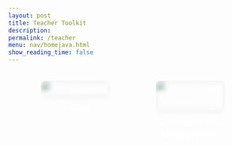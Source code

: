 ```yaml
---
layout: post 
title: Teacher Toolkit
description: 
permalink: /teacher
menu: nav/homejava.html
show_reading_time: false
---
```


<div class="toolkit-buttons">
  <a href="{{site.baseurl}}/teacher/sagai" class="toolkit-button" data-description="Tired of opening ChatGPT all day everyday? Want an AI companion with you on the site that helps you study for CSA? Look no further! Here you can use AI to generate hacks for practice, grade your hack answers and get feedback, and ask questions to your follow classmates and teachers!">
    <img src="{{site.baseurl}}/images/toolkit-nav-buttons/sagai.png" alt="SAGAI" />
    <span class="button-name">SAGAI</span>
    <div class="description">
      <p>Tired of opening ChatGPT all day everyday? Want an AI companion with you on the site that helps you study for CSA? Look no further! Here you can use AI to generate hacks for practice, grade your hack answers and get feedback, and ask questions to your follow classmates and teachers!</p>
    </div>
  </a>
  <a href = "{{site.baseurl}}/teacher-toolkit/period1" class="toolkit-button" data-description="View and manage student seating arrangements across all periods of our AP CSA class. Track the progress of each team, monitor tasks assigned to individuals at each table, and gain insights into each student’s GitHub activity, including their number of commits, issues, and more!">
    <img src="{{site.baseurl}}/images/toolkit-nav-buttons/studentmanagement.png" alt="StudentManagement"/>
    <span class="button-name">Table Management</span>
    <div class="description">
      <p>View and manage student seating arrangements across all periods of our AP CSA class. Track the progress of each team, monitor tasks assigned to individuals at each table, and gain insights into each student’s GitHub activity, including their number of commits, issues, and more!</p>
    </div>
  </a>
</div>

  <style>
  .toolkit-buttons {
    display: flex;
    justify-content: space-around;
    align-items: flex-start;
    height: 100vh;
    margin: 0;
    padding: 20px;
  }

  .toolkit-button {
    width: 30%;
    height: auto;
    background-color: transparent;
    color: white;
    font-size: 1.5rem;
    border: none;
    border-radius: 8px;
    cursor: pointer;
    position: relative;
    overflow: hidden;
    transition: all 0.3s ease;
    display: flex;
    flex-direction: column;
    justify-content: flex-start;
    align-items: center;
    text-align: center;
    text-decoration: none;
    padding-bottom: 20px;
  }

  .toolkit-button img {
    width: 100%;
    height: auto;
    object-fit: cover;
    border-radius: 8px;
    filter: blur(5px);
    transition: filter 0.3s ease, transform 0.3s ease;
  }

  .toolkit-button .button-name {
    position: relative;
    z-index: 1;
    font-size: 1.2rem;
    margin: 10px 0;
  }

  .toolkit-button .description {
    opacity: 0;
    position: relative;
    background: none
    color: white;
    padding: 10px;
    text-align: center;
    transition: opacity 0.3s ease, transform 0.3s ease;
    white-space: normal;
    width: 100%;
    z-index: 1;
    font-size: 0.8rem;
    margin-top: 10px;
  }

  .toolkit-button:hover {
    transform: scale(1.1);
  }

  .toolkit-button:hover img {
    filter: blur(0);
  }

  .toolkit-button:hover .description {
    opacity: 1;
    transform: translateY(10px);
  }
</style>
